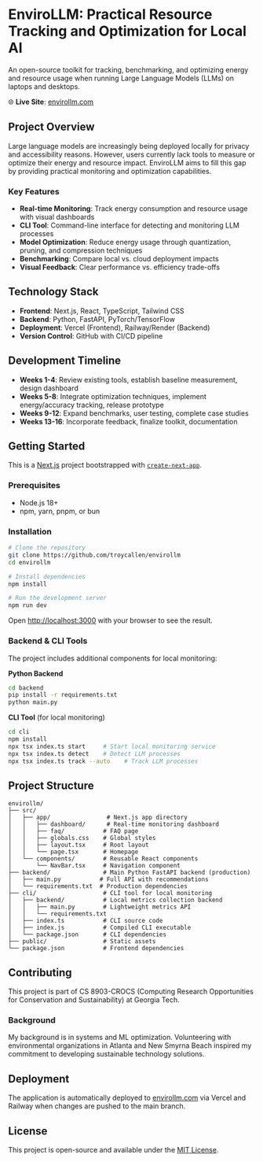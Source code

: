 # EnviroLLM: Practical Resource Tracking and Optimization for Local AI

An open-source toolkit for tracking, benchmarking, and optimizing energy and resource usage when running Large Language Models (LLMs) on laptops and desktops.

🌐 **Live Site**: [envirollm.com](https://envirollm.com)

## Project Overview

Large language models are increasingly being deployed locally for privacy and accessibility reasons. However, users currently lack tools to measure or optimize their energy and resource impact. EnviroLLM aims to fill this gap by providing practical monitoring and optimization capabilities.

### Key Features
- **Real-time Monitoring**: Track energy consumption and resource usage with visual dashboards
- **CLI Tool**: Command-line interface for detecting and monitoring LLM processes
- **Model Optimization**: Reduce energy usage through quantization, pruning, and compression techniques
- **Benchmarking**: Compare local vs. cloud deployment impacts
- **Visual Feedback**: Clear performance vs. efficiency trade-offs

## Technology Stack

- **Frontend**: Next.js, React, TypeScript, Tailwind CSS
- **Backend**: Python, FastAPI, PyTorch/TensorFlow
- **Deployment**: Vercel (Frontend), Railway/Render (Backend)
- **Version Control**: GitHub with CI/CD pipeline

## Development Timeline

- **Weeks 1-4**: Review existing tools, establish baseline measurement, design dashboard
- **Weeks 5-8**: Integrate optimization techniques, implement energy/accuracy tracking, release prototype
- **Weeks 9-12**: Expand benchmarks, user testing, complete case studies
- **Weeks 13-16**: Incorporate feedback, finalize toolkit, documentation

## Getting Started

This is a [Next.js](https://nextjs.org) project bootstrapped with [`create-next-app`](https://nextjs.org/docs/app/api-reference/cli/create-next-app).

### Prerequisites
- Node.js 18+ 
- npm, yarn, pnpm, or bun

### Installation

```bash
# Clone the repository
git clone https://github.com/troycallen/envirollm
cd envirollm

# Install dependencies
npm install

# Run the development server
npm run dev
```

Open [http://localhost:3000](http://localhost:3000) with your browser to see the result.

### Backend & CLI Tools

The project includes additional components for local monitoring:

**Python Backend**
```bash
cd backend
pip install -r requirements.txt
python main.py
```

**CLI Tool** (for local monitoring)
```bash
cd cli
npm install
npx tsx index.ts start     # Start local monitoring service
npx tsx index.ts detect    # Detect LLM processes
npx tsx index.ts track --auto    # Track LLM processes
```

## Project Structure

```
envirollm/
├── src/
│   ├── app/                # Next.js app directory
│   │   ├── dashboard/      # Real-time monitoring dashboard
│   │   ├── faq/           # FAQ page
│   │   ├── globals.css    # Global styles
│   │   ├── layout.tsx     # Root layout
│   │   └── page.tsx       # Homepage
│   └── components/        # Reusable React components
│       └── NavBar.tsx     # Navigation component
├── backend/               # Main Python FastAPI backend (production)
│   ├── main.py           # Full API with recommendations
│   └── requirements.txt  # Production dependencies
├── cli/                   # CLI tool for local monitoring
│   ├── backend/           # Local metrics collection backend
│   │   ├── main.py        # Lightweight metrics API
│   │   └── requirements.txt
│   ├── index.ts           # CLI source code
│   ├── index.js           # Compiled CLI executable
│   └── package.json       # CLI dependencies
├── public/                # Static assets
└── package.json           # Frontend dependencies
```

## Contributing

This project is part of CS 8903-CROCS (Computing Research Opportunities for Conservation and Sustainability) at Georgia Tech. 

### Background

My background is in systems and ML optimization. Volunteering with environmental organizations in Atlanta and New Smyrna Beach inspired my commitment to developing sustainable technology solutions.

## Deployment

The application is automatically deployed to [envirollm.com](https://envirollm.com) via Vercel and Railway when changes are pushed to the main branch.

## License

This project is open-source and available under the [MIT License](LICENSE).
